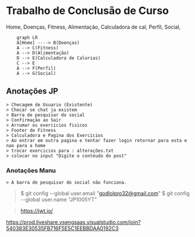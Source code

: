 # Trabalho de Conclusão de Curso
Home,
    Doenças,
    Fitness,
    Alimentação,
        Calculadora de cal,
    Perfil,
    Social,
```mermaid
    graph LR
    A[Home] ----> B(Doenças)
    A --> C(Fitness)
    A --> D(Alimentação)
    D --> E(Calculadora de Calorias)
    C --> E
    A --> F(Perfil)
    A --> G(Social)
```
## Anotações JP
    > Checagem de Usuario (Existente)
    > Checar se chat ja existem
    > Barra de pesquisar do social
    > Confirmação ao Sair
    > Arrumar os exercicios fisicos
    > Footer do Fitness
    > Calculadora e Pagina dos Exercicios
    > Ao entrar em outra pagina e tentar fazer login retornar para esta e nao para a home
    > trocar exercicios para : alterações.txt
    > colocar no input "Digite o conteudo do post"
### Anotações Manu
    > A barra de pesquisar do social não funciona.
    
> $ git config --global user.email "godlolpro32@gmail.com"
> $ git config --global user.name "JP1005YT"

>https://jwt.io/

https://prod.liveshare.vsengsaas.visualstudio.com/join?540383E30535FB716F5E5C1EEBBDAA0192C3
